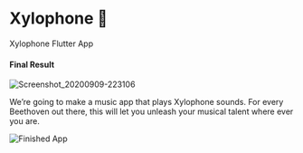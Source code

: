 # Xylophone 🎹

Xylophone Flutter App

#### Final Result
![Screenshot_20200909-223106](https://user-images.githubusercontent.com/17056277/92675089-a274f900-f2ec-11ea-9f15-78d7c1adb816.png)

We’re going to make a music app that plays Xylophone sounds. For every Beethoven out there, this will let you unleash your musical talent where ever you are. 

![Finished App](https://github.com/londonappbrewery/Images/blob/master/xylophone-flutter.png)
